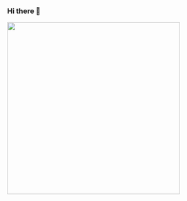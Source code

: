 ### Hi there 👋
<img width="400px" align="left" src="https://github-readme-stats.vercel.app/api/top-langs/?username=nickjiunchetti&hide=html&layout=compact&theme=buefy" />  
<!--
**nickjiunchetti/nickjiunchetti** is a ✨ _special_ ✨ repository because its `README.md` (this file) appears on your GitHub profile.

Here are some ideas to get you started:

- 🔭 I’m currently working on ...
- 🌱 I’m currently learning ...
- 👯 I’m looking to collaborate on ...
- 🤔 I’m looking for help with ...
- 💬 Ask me about ...
- 📫 How to reach me: ...
- 😄 Pronouns: ...
- ⚡ Fun fact: ...
-->
